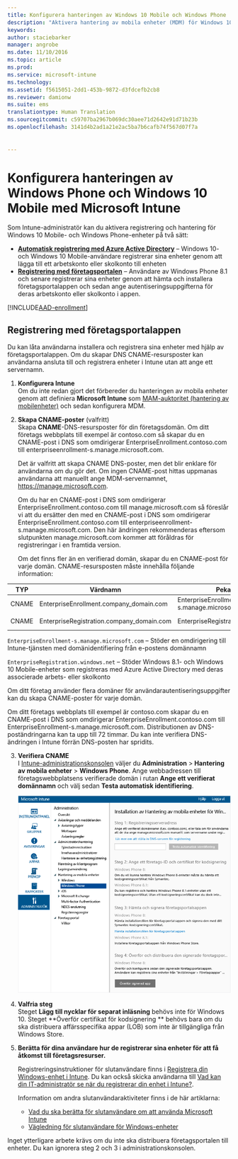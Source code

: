 ```yaml
---
title: Konfigurera hanteringen av Windows 10 Mobile och Windows Phone | Microsoft Intune
description: "Aktivera hantering av mobila enheter (MDM) för Windows 10 Mobile- eller Windows Phone-enheter med Microsoft Intune."
keywords: 
author: staciebarker
manager: angrobe
ms.date: 11/10/2016
ms.topic: article
ms.prod: 
ms.service: microsoft-intune
ms.technology: 
ms.assetid: f5615051-2dd1-453b-9872-d3fdcefb2cb8
ms.reviewer: damionw
ms.suite: ems
translationtype: Human Translation
ms.sourcegitcommit: c59707ba2967b069dc30aee71d2642e91d71b23b
ms.openlocfilehash: 3141d4b2ad1a21e2ac5ba7b6cafb74f567d07f7a


---
```



# <a name="set-up-windows-phone-and-windows-10-mobile-management-with-microsoft-intune"></a>Konfigurera hanteringen av Windows Phone och Windows 10 Mobile med Microsoft Intune

Som Intune-administratör kan du aktivera registrering och hantering för Windows 10 Mobile- och Windows Phone-enheter på två sätt:

- **[Automatisk registrering med Azure Active Directory](#azure-active-directory-enrollment)** – Windows 10- och Windows 10 Mobile-användare registrerar sina enheter genom att lägga till ett arbetskonto eller skolkonto till enheten
- **[Registrering med företagsportalen](#company-portal-app-enrollment)** – Användare av Windows Phone 8.1 och senare registrerar sina enheter genom att hämta och installera företagsportalappen och sedan ange autentiseringsuppgifterna för deras arbetskonto eller skolkonto i appen.


[!INCLUDE[AAD-enrollment](../includes/win10-automatic-enrollment-aad.md)]

## <a name="company-portal-app-enrollment"></a>Registrering med företagsportalappen
Du kan låta användarna installera och registrera sina enheter med hjälp av företagsportalappen. Om du skapar DNS CNAME-resursposter kan användarna ansluta till och registrera enheter i Intune utan att ange ett servernamn.

1.  **Konfigurera Intune**<br>Om du inte redan gjort det förbereder du hanteringen av mobila enheter genom att definiera **Microsoft Intune** som [MAM-auktoritet (hantering av mobilenheter)](prerequisites-for-enrollment.md#step-2-set-mdm-authority) och sedan konfigurera MDM.

2.  **Skapa CNAME-poster** (valfritt)<br>Skapa **CNAME**-DNS-resursposter för din företagsdomän. Om ditt företags webbplats till exempel är contoso.com så skapar du en CNAME-post i DNS som omdirigerar EnterpriseEnrollment.contoso.com till enterpriseenrollment-s.manage.microsoft.com.

    Det är valfritt att skapa CNAME DNS-poster, men det blir enklare för användarna om du gör det. Om ingen CNAME-post hittas uppmanas användarna att manuellt ange MDM-servernamnet, https://manage.microsoft.com.

    Om du har en CNAME-post i DNS som omdirigerar EnterpriseEnrollment.contoso.com till manage.microsoft.com så föreslår vi att du ersätter den med en CNAME-post i DNS som omdirigerar EnterpriseEnrollment.contoso.com till enterpriseenrollment-s.manage.microsoft.com. Den här ändringen rekommenderas eftersom slutpunkten manage.microsoft.com kommer att föråldras för registreringar i en framtida version.

    Om det finns fler än en verifierad domän, skapar du en CNAME-post för varje domän. CNAME-resursposten måste innehålla följande information:

  |TYP|Värdnamn|Pekar på|TTL|
  |--------|-------------|-------------|-------|
  |CNAME|EnterpriseEnrollment.company_domain.com|EnterpriseEnrollment-s.manage.microsoft.com |1 timme|
  |CNAME|EnterpriseRegistration.company_domain.com|EnterpriseRegistration.windows.net|1 timme|

  `EnterpriseEnrollment-s.manage.microsoft.com` – Stöder en omdirigering till Intune-tjänsten med domänidentifiering från e-postens domännamn

  `EnterpriseRegistration.windows.net` – Stöder Windows 8.1- och Windows 10 Mobile-enheter som registreras med Azure Active Directory med deras associerade arbets- eller skolkonto

  Om ditt företag använder flera domäner för användarautentiseringsuppgifter kan du skapa CNAME-poster för varje domän.

  Om ditt företags webbplats till exempel är contoso.com skapar du en CNAME-post i DNS som omdirigerar EnterpriseEnrollment.contoso.com till EnterpriseEnrollment-s.manage.microsoft.com. Distributionen av DNS-poständringarna kan ta upp till 72 timmar. Du kan inte verifiera DNS-ändringen i Intune förrän DNS-posten har spridits.

3.  **Verifiera CNAME**<br>I [Intune-administrationskonsolen](http://manage.microsoft.com) väljer du **Administration** &gt; **Hantering av mobila enheter** &gt; **Windows Phone**. Ange webbadressen till företagswebbplatsens verifierade domän i rutan **Ange ett verifierat domännamn** och välj sedan **Testa automatisk identifiering**.

    ![Dialogrutan Ställa in hantering av mobila enheter för Windows](../media/windows-phone-enrollment.png)

4.  **Valfria steg**<br>Steget **Lägg till nycklar för separat inläsning** behövs inte för Windows 10. Steget **Överför certifikat för kodsignering ** behövs bara om du ska distribuera affärsspecifika appar (LOB) som inte är tillgängliga från Windows Store.

5.  **Berätta för dina användare hur de registrerar sina enheter för att få åtkomst till företagsresurser.**

    Registreringsinstruktioner för slutanvändare finns i [Registrera din Windows-enhet i Intune](../enduser/enroll-your-device-in-intune-windows.md). Du kan också skicka användarna till [Vad kan din IT-administratör se när du registrerar din enhet i Intune?](../enduser/what-can-your-it-administrator-see-when-you-enroll-your-device-in-intune-windows.md).

    Information om andra slutanvändaraktiviteter finns i de här artiklarna:
    - [Vad du ska berätta för slutanvändare om att använda Microsoft Intune](what-to-tell-your-end-users-about-using-microsoft-intune.md)
    - [Vägledning för slutanvändare för Windows-enheter](../enduser/using-your-windows-device-with-intune.md)

Inget ytterligare arbete krävs om du inte ska distribuera företagsportalen till enheter.  Du kan ignorera steg 2 och 3 i administrationskonsolen.



<!--HONumber=Dec16_HO2-->


